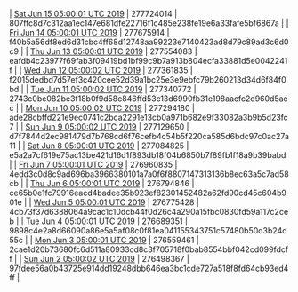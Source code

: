 | [Sat Jun 15 05:00:01 UTC 2019](https://transfer.sh/15LB7L/dashninja-dbdump-20190615070001.tar.bz2) | 277724014 | 807ffc8d7c312aa1ec147e681dfe22716f1c485e238fe19e6a33fafe5bf6867a | 
| [Fri Jun 14 05:00:01 UTC 2019](https://transfer.sh/PuKKp/dashninja-dbdump-20190614070001.tar.bz2) | 277675914 | f40b5a56df8ed6d31cbc4ff68d12748aa99223e7140423ad8d79c89ad3c6d0c9 | 
| [Thu Jun 13 05:00:01 UTC 2019](https://transfer.sh/11g6RK/dashninja-dbdump-20190613070001.tar.bz2) | 277554083 | eafdb4c23977f69fab3f09419bd1bf99c9b7a913b804ecfa33881d5e0042241f | 
| [Wed Jun 12 05:00:02 UTC 2019](https://transfer.sh/cFaso/dashninja-dbdump-20190612070002.tar.bz2) | 277361835 | f2015dedbd7d57ef3c420cee52d39a1bc25e3e9ebfc79b260213d34d6f84f0bd | 
| [Tue Jun 11 05:00:02 UTC 2019](https://transfer.sh/11ciim/dashninja-dbdump-20190611070002.tar.bz2) | 277340772 | 2743c0be082be3f18b0f9d58e846ffd53c13d6990fb31e198aacfc2d960d5acc | 
| [Mon Jun 10 05:00:02 UTC 2019](https://transfer.sh/psUDR/dashninja-dbdump-20190610070002.tar.bz2) | 277294180 | ade28cbffd221e9ec0741c2bca2291e13cb0a971b682e9f33082a3b9b5d23fc7 | 
| [Sun Jun  9 05:00:02 UTC 2019](https://transfer.sh/5aoYG/dashninja-dbdump-20190609070002.tar.bz2) | 277129650 | d7f7844d2ec981479d7b768cd6f76cefb4c54b5f220ca585d6bdc97c0ac27a11 | 
| [Sat Jun  8 05:00:01 UTC 2019](https://transfer.sh/JhpNd/dashninja-dbdump-20190608070001.tar.bz2) | 277084825 | e5a2a7cf619e75ac13be421d16d1f893db18f04b6850b7f89fb1f18a9b39babd | 
| [Fri Jun  7 05:00:01 UTC 2019](https://transfer.sh/zqUBA/dashninja-dbdump-20190607070001.tar.bz2) | 276960835 | 4edd3c0d8c9ad696ba3966380101a7a0f6f8807147313136b8ec63a5c7ad58cb | 
| [Thu Jun  6 05:00:01 UTC 2019](https://transfer.sh/91bGF/dashninja-dbdump-20190606070001.tar.bz2) | 276794846 | ce65b0e1fc79916eacd4badee35b923ef82301452482a62fd90cd45c604b901e | 
| [Wed Jun  5 05:00:01 UTC 2019](https://transfer.sh/Atxk8/dashninja-dbdump-20190605070001.tar.bz2) | 276775428 | 4cb73f37d6388064a9cac1c10dcb44f0d26c4a290a15fbc0830fd59a117c2ceb | 
| [Tue Jun  4 05:00:01 UTC 2019](https://transfer.sh/BEuHo/dashninja-dbdump-20190604070001.tar.bz2) | 276689351 | 9898c4e2a8d66090a86e5a5af08c0f81ea041155343751c57480b50d3b24d55c | 
| [Mon Jun  3 05:00:01 UTC 2019](https://transfer.sh/vjaA5/dashninja-dbdump-20190603070001.tar.bz2) | 276559461 | 2cae1d20b73680fc6d511a80933cd8c3f705718f0bab8554bbf042cd099fdcff | 
| [Sun Jun  2 05:00:02 UTC 2019](https://transfer.sh/ovQef/dashninja-dbdump-20190602070002.tar.bz2) | 276498367 | 97fdee56a0b43725e914dd19248dbb646ea3bc1cde727a518f8fd64cb93ed4ff | 
